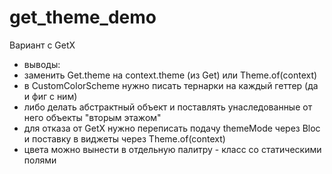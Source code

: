 # get_theme_demo

Вариант с GetX

- выводы:
- заменить Get.theme на context.theme (из Get) или Theme.of(context)
- в CustomColorScheme нужно писать тернарки на каждый геттер (да и фиг с ним)
- либо делать абстрактный объект и поставлять унаследованные от него объекты "вторым этажом"
- для отказа от GetX нужно переписать подачу themeMode через Bloc и поставку в виджеты через Theme.of(context)
- цвета можно вынести в отдельную палитру - класс со статическими полями